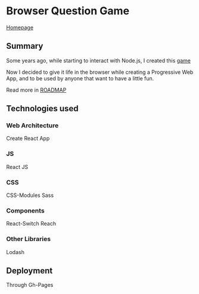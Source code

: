 # Browser Question Game

[Homepage](https://panchopoliti.github.io/browser-question-game/)

## Summary
Some years ago, while starting to interact with Node.js, I created this [game](https://github.com/panchopoliti/questionGame)

Now I decided to give it life in the browser while creating a Progressive Web App, and to be used by anyone that want to have a little fun.

Read more in [ROADMAP](https://github.com/panchopoliti/browser-question-game//blob/master/ROADMAP.md)

## Technologies used

### Web Architecture
Create React App

### JS
React JS

### CSS
CSS-Modules
Sass

### Components
React-Switch
Reach

### Other Libraries
Lodash

## Deployment
Through Gh-Pages
